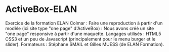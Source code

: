 # ActiveBox-ELAN
Exercice de la formation ELAN Colmar : 
Faire une reproduction à partir d'un modèle (ici site type "one page" d'ActiveBox) :
Nous avons créé un site "one page" responsive à partir d'une maquette.
Langages utilisés : HTML5 CSS3 et un peu de Javascript (principalement pour le menu burger et le slider).
Formateurs : Stéphane SMAIL et Gilles MUESS (de ELAN Formation).
